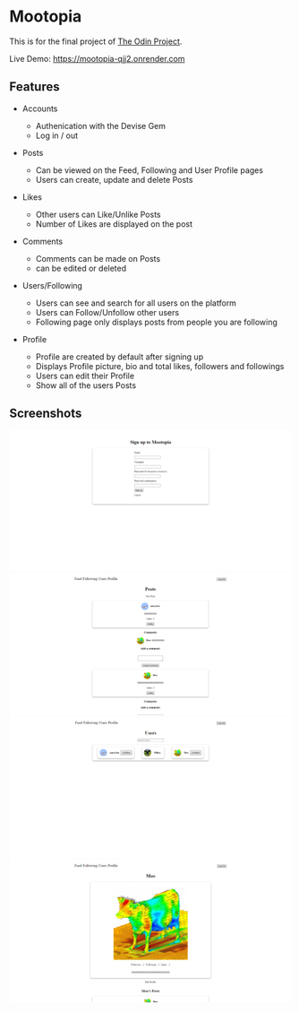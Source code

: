 # Mootopia

This is for the final project of [The Odin Project](https://www.theodinproject.com/lessons/ruby-on-rails-rails-final-project).

Live Demo:
    https://mootopia-qjj2.onrender.com

## Features

- Accounts
    - Authenication with the Devise Gem
    - Log in / out

- Posts
    - Can be viewed on the Feed, Following and User Profile pages
    - Users can create, update and delete Posts

- Likes
    - Other users can Like/Unlike Posts
    - Number of Likes are displayed on the post

- Comments
    - Comments can be made on Posts
    - can be edited or deleted

- Users/Following
    - Users can see and search for all users on the platform
    - Users can Follow/Unfollow other users
    - Following page only displays posts from people you are following

- Profile
    - Profile are created by default after signing up
    - Displays Profile picture, bio and total likes, followers and followings
    - Users can edit their Profile
    - Show all of the users Posts



## Screenshots

![Sign up](app/assets/images/Sign-up-ss.png)
![Posts](app/assets/images/Posts-ss.png)
![Users](app/assets/images/Users-ss.png)
![Profile](app/assets/images/Profile-ss.png)

